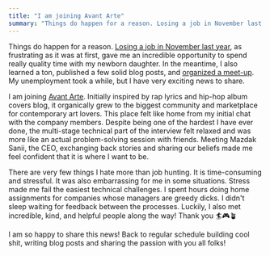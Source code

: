 ```yaml
---
title: "I am joining Avant Arte"
summary: "Things do happen for a reason. Losing a job in November last year, as frustrating as it was at first, gave me an incredible opportunity to spend really quality time with my newborn daughter. My unemployment took a while, but I have very exciting news to share."
---
```


Things do happen for a reason. [Losing a job in November last year](/just-like-that-we-are-shutting-down-so-i-am-looking-for-a-new-role/), as frustrating as it was at first, gave me an incredible opportunity to spend really quality time with my newborn daughter. In the meantime, I also learned a ton, published a few solid blog posts, and [organized a meet-up](/i-am-organising-a-meetup-northamptonshire-dev-club/). My unemployment took a while, but I have very exciting news to share.

I am joining [Avant Arte](https://avantarte.com). Initially inspired by rap lyrics and hip-hop album covers blog, it organically grew to the biggest community and marketplace for contemporary art lovers. This place felt like home from my initial chat with the company members. Despite being one of the hardest I have ever done, the multi-stage technical part of the interview felt relaxed and was more like an actual problem-solving session with friends. Meeting Mazdak Sanii, the CEO, exchanging back stories and sharing our beliefs made me feel confident that it is where I want to be.

There are very few things I hate more than job hunting. It is time-consuming and stressful. It was also embarrassing for me in some situations. Stress made me fail the easiest technical challenges. I spent hours doing home assignments for companies whose managers are greedy dicks. I didn't sleep waiting for feedback between the processes. Luckily, I also met incredible, kind, and helpful people along the way! Thank you 🏄🎮🪴

I am so happy to share this news! Back to regular schedule building cool shit, writing blog posts and sharing the passion with you all folks!
